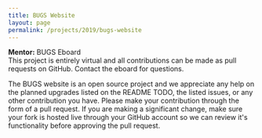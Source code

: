 ```yaml
---
title: BUGS Website
layout: page
permalink: /projects/2019/bugs-website
---
```

**Mentor:** BUGS Eboard  
This project is entirely virtual and all contributions can be made as pull requests on GitHub. Contact the eboard for questions.

The BUGS website is an open source project and we appreciate any help on the planned upgrades listed on the README TODO, the listed issues, or any other contribution you have. Please make your contribution through the form of a pull request. If you are making a significant change, make sure your fork is hosted live through your GitHub account so we can review it's functionality before approving the pull request.
